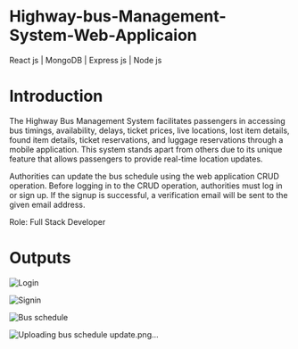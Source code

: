 # Highway-bus-Management-System-Web-Applicaion

React js | MongoDB | Express js | Node js  


# Introduction

The Highway Bus Management System facilitates passengers in accessing bus timings, availability, delays, ticket prices, live locations, lost item details, found item details, ticket reservations, and luggage reservations through a mobile application. This system stands apart from others due to its unique feature that allows passengers to provide real-time location updates.

Authorities can update the bus schedule using the web application CRUD operation. Before logging in to the CRUD operation, authorities must log in or sign up. If the signup is successful, a verification email will be sent to the given email address.

Role: Full Stack Developer


# Outputs

![Login](https://github.com/tharushi99k/Highway-bus-Management-System-Web-Applicaion/assets/121074201/cf47ac1f-2d8c-4593-b7ef-6fe204096716)

![Signin](https://github.com/tharushi99k/Highway-bus-Management-System-Web-Applicaion/assets/121074201/258e6611-e1ba-4684-abce-14204e9b278e)

![Bus schedule](https://github.com/tharushi99k/Highway-bus-Management-System-Web-Applicaion/assets/121074201/ef5aa380-14be-4f20-9ad9-83cf5c22666d)

![Uploading bus schedule update.png…]()


